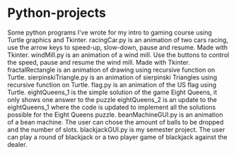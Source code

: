 # Python-projects
Some python programs I've wrote for my intro to gaming course using Turtle graphics and Tkinter.
racingCar.py is an animation of two cars racing, use the arrow keys to speed-up, slow-down, pause and resume. Made with Tkinter.
windMill.py is an animation of a wind mill. Use the buttons to control the speed, pause and resume the wind mill. Made with Tkinter.
fractalRectangle is an animation of drawing using recursive function on Turtle.
sierpinskiTriangle.py is an animation of sierpinski Triangles using recursive function on Turtle.
flag.py is an animation of the US flag using Turtle.
eightQueens_1 is the simple solution of the game Eight Queens, it only shows one answer to the puzzle
eightQueens_2 is an update to the eightQueens_1 where the code is updated to implement all the solutions possible for the Eight Queens puzzle.
beanMachineGUI.py is an animation of a bean machine. The user can chose the amount of balls to be dropped and the number of slots.
blackjackGUI.py is my semester project. The user can play a round of blackjack or a two player game of blackjack against the dealer.